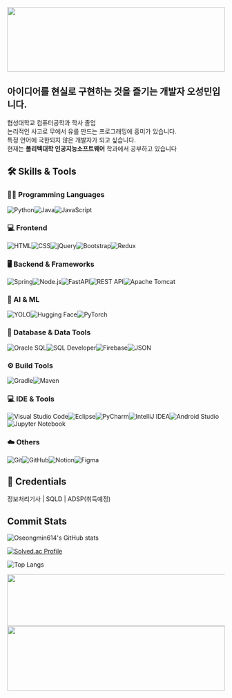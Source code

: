 <img src="https://capsule-render.vercel.app/api?type=waving&color=0:004AAD,100:1E3A8A&height=150&section=header&text=Hello!&fontColor=ffffff" width="100%" height="150">
  

## 아이디어를 현실로 구현하는 것을 즐기는 개발자 오성민입니다.

협성대학교 컴퓨터공학과 학사 졸업<br>
논리적인 사고로 무에서 유를 만드는 프로그래밍에 흥미가 있습니다. <br> 특정 언어에 국한되지 않은 개발자가 되고 싶습니다.<br>
현재는 <b>폴리텍대학 인공지능소프트웨어</b> 학과에서 공부하고 있습니다<br>

## 🛠 Skills & Tools

### 👨‍💻 Programming Languages  
![Python](https://img.shields.io/badge/Python-3776AB?style=flat-square&logo=python&logoColor=white)![Java](https://img.shields.io/badge/Java-007396?style=flat-square&logo=java&logoColor=white)![JavaScript](https://img.shields.io/badge/JavaScript-F7DF1E?style=flat-square&logo=javascript&logoColor=black)

### 💻 Frontend  
![HTML](https://img.shields.io/badge/HTML5-E34F26?style=flat-square&logo=html5&logoColor=white)![CSS](https://img.shields.io/badge/CSS3-1572B6?style=flat-square&logo=css3&logoColor=white)![jQuery](https://img.shields.io/badge/jQuery-0769AD?style=flat-square&logo=jquery&logoColor=white)![Bootstrap](https://img.shields.io/badge/Bootstrap-7952B3?style=flat-square&logo=bootstrap&logoColor=white)![Redux](https://img.shields.io/badge/Redux-764ABC?style=flat-square&logo=redux&logoColor=white)

### 🖥 Backend & Frameworks  
![Spring](https://img.shields.io/badge/Spring-6DB33F?style=flat-square&logo=spring&logoColor=white)![Node.js](https://img.shields.io/badge/Node.js-339933?style=flat-square&logo=node.js&logoColor=white)![FastAPI](https://img.shields.io/badge/FastAPI-009688?style=flat-square&logo=fastapi&logoColor=white)![REST API](https://img.shields.io/badge/REST%20API-02569B?style=flat-square&logo=swagger&logoColor=white)![Apache Tomcat](https://img.shields.io/badge/Apache%20Tomcat-F8DC75?style=flat-square&logo=apachetomcat&logoColor=black)

### 🧠 AI & ML  
![YOLO](https://img.shields.io/badge/YOLO-FF0080?style=flat-square&logo=YOLO&logoColor=white)![Hugging Face](https://img.shields.io/badge/HuggingFace-FFD21F?style=flat-square&logo=huggingface&logoColor=black)![PyTorch](https://img.shields.io/badge/PyTorch-EE4C2C?style=flat-square&logo=pytorch&logoColor=white)  

### 🧮 Database & Data Tools  
![Oracle SQL](https://img.shields.io/badge/Oracle_SQL-F80000?style=flat-square&logo=oracle&logoColor=white)![SQL Developer](https://img.shields.io/badge/SQL%20Developer-F80000?style=flat-square&logo=oracle&logoColor=white)![Firebase](https://img.shields.io/badge/Firebase-FFCA28?style=flat-square&logo=firebase&logoColor=black)![JSON](https://img.shields.io/badge/JSON-000000?style=flat-square&logo=json&logoColor=white)  

### ⚙️ Build Tools  
![Gradle](https://img.shields.io/badge/Gradle-02303A?style=flat-square&logo=gradle&logoColor=white)![Maven](https://img.shields.io/badge/Maven-C71A36?style=flat-square&logo=apachemaven&logoColor=white)

### 💻 IDE & Tools  
![Visual Studio Code](https://img.shields.io/badge/VS%20Code-007ACC?style=flat-square&logo=visual-studio-code&logoColor=white)![Eclipse](https://img.shields.io/badge/Eclipse-2C2255?style=flat-square&logo=eclipse&logoColor=white)![PyCharm](https://img.shields.io/badge/PyCharm-000000?style=flat-square&logo=pycharm&logoColor=white)![IntelliJ IDEA](https://img.shields.io/badge/IntelliJ%20IDEA-000000?style=flat-square&logo=intellijidea&logoColor=white)![Android Studio](https://img.shields.io/badge/Android%20Studio-3DDC84?style=flat-square&logo=androidstudio&logoColor=white)![Jupyter Notebook](https://img.shields.io/badge/Jupyter%20Notebook-F37626?style=flat-square&logo=jupyter&logoColor=white)

### ☁️ Others  
![Git](https://img.shields.io/badge/Git-F05032?style=flat-square&logo=git&logoColor=white)![GitHub](https://img.shields.io/badge/GitHub-181717?style=flat-square&logo=github&logoColor=white)![Notion](https://img.shields.io/badge/Notion-000000?style=flat-square&logo=notion&logoColor=white)![Figma](https://img.shields.io/badge/Figma-F24E1E?style=flat-square&logo=figma&logoColor=white)


## 🪪 Credentials
정보처리기사  |   SQLD   |  ADSP(취득예정)



## Commit Stats
![Oseongmin614's GitHub stats](https://github-readme-stats.vercel.app/api?username=Oseongmin614&show_icons=true&theme=dark)

[![Solved.ac Profile](http://mazassumnida.wtf/api/v2/generate_badge?boj=ohseongmin0614)](https://solved.ac/ohseongmin0614)

![Top Langs](https://github-readme-stats.vercel.app/api/top-langs/?username=Oseongmin614&layout=compact&hide=html,css,jupyter%20notebook&langs_count=8&theme=default)

<a href="https://github.com/devxb/gitanimals">
  <img src="https://render.gitanimals.org/lines/Oseongmin614?pet-id=1&contribution-view=false" width="1000" height="120"/>
</a>

<img src="https://capsule-render.vercel.app/api?type=waving&color=0:004AAD,100:1E3A8A&height=150&section=footer" width="100%" height="150">
